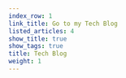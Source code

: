 ```yaml
---
index_row: 1
link_title: Go to my Tech Blog
listed_articles: 4
show_title: true
show_tags: true
title: Tech Blog
weight: 1
---
```

